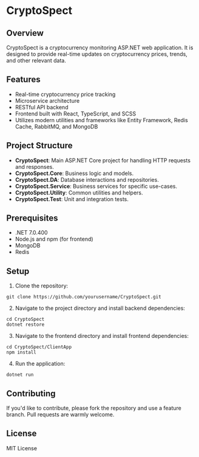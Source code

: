 # CryptoSpect

## Overview

CryptoSpect is a cryptocurrency monitoring ASP.NET web application. It is designed to provide real-time updates on cryptocurrency prices, trends, and other relevant data.

## Features

- Real-time cryptocurrency price tracking
- Microservice architecture
- RESTful API backend
- Frontend built with React, TypeScript, and SCSS
- Utilizes modern utilities and frameworks like Entity Framework, Redis Cache, RabbitMQ, and MongoDB

## Project Structure

- **CryptoSpect**: Main ASP.NET Core project for handling HTTP requests and responses.
- **CryptoSpect.Core**: Business logic and models.
- **CryptoSpect.DA**: Database interactions and repositories.
- **CryptoSpect.Service**: Business services for specific use-cases.
- **CryptoSpect.Utility**: Common utilities and helpers.
- **CryptoSpect.Test**: Unit and integration tests.

## Prerequisites

- .NET 7.0.400
- Node.js and npm (for frontend)
- MongoDB
- Redis

## Setup

1. Clone the repository:

```shell
git clone https://github.com/yourusername/CryptoSpect.git
```

2. Navigate to the project directory and install backend dependencies:

```shell
cd CryptoSpect
dotnet restore
```

3. Navigate to the frontend directory and install frontend dependencies:

```shell
cd CryptoSpect/ClientApp
npm install
```

4. Run the application:

```shell
dotnet run
```

## Contributing

If you'd like to contribute, please fork the repository and use a feature branch. Pull requests are warmly welcome.

## License

MIT License
